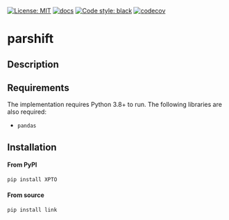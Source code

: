 [![License: MIT](https://img.shields.io/badge/License-MIT-green.svg)](https://github.com/bdfsaraiva/py-Participation-Shifts/blob/main/LICENSE)
[![docs](https://img.shields.io/badge/docs-Passing-green.svg)](https://bdfsaraiva.github.io/parshift)
[![Code style: black](https://img.shields.io/badge/code%20style-black-000000.svg)](https://github.com/psf/black)
[![codecov](https://codecov.io/github/bdfsaraiva/parshift/branch/main/graph/badge.svg?token=O5ZCGFW78U)](https://codecov.io/github/bdfsaraiva/parshift)

# parshift

## Description

## Requirements
The implementation requires Python 3.8+ to run. The following libraries are also required:
- `pandas`

## Installation
#### From PyPI
```bash
pip install XPTO
```
#### From source
```
pip install link
```

